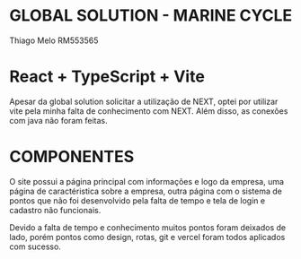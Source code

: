 # GLOBAL SOLUTION - MARINE CYCLE
Thiago Melo RM553565
# React + TypeScript + Vite
Apesar da global solution solicitar a utilização de NEXT, optei por utilizar vite pela minha falta de conhecimento com NEXT.
Além disso, as conexões com java não foram feitas.

# COMPONENTES
O site possui a página principal com informações e logo da empresa, uma página de caractéristica sobre a empresa, outra página com 
o sistema de pontos que não foi desenvolvido pela falta de tempo e tela de login e cadastro não funcionais.

Devido a falta de tempo e conhecimento muitos pontos foram deixados de lado, porém pontos como design, rotas, git e vercel foram todos
aplicados com sucesso.



